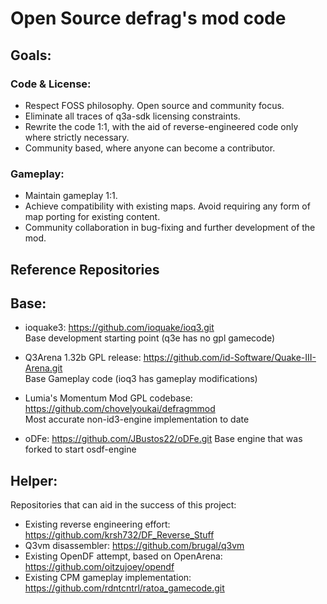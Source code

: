 # Open Source defrag's mod code

## Goals:
### Code & License:
- Respect FOSS philosophy. Open source and community focus.
- Eliminate all traces of q3a-sdk licensing constraints.
- Rewrite the code 1:1, with the aid of reverse-engineered code only where strictly necessary.
- Community based, where anyone can become a contributor.

### Gameplay:
- Maintain gameplay 1:1.
- Achieve compatibility with existing maps. Avoid requiring any form of map porting for existing content.
- Community collaboration in bug-fixing and further development of the mod.

## Reference Repositories
## Base:
- ioquake3: https://github.com/ioquake/ioq3.git  
Base development starting point (q3e has no gpl gamecode)

- Q3Arena 1.32b GPL release:  https://github.com/id-Software/Quake-III-Arena.git  
Base Gameplay code (ioq3 has gameplay modifications)

- Lumia's Momentum Mod GPL codebase: https://github.com/chovelyoukai/defragmmod  
Most accurate non-id3-engine implementation to date

- oDFe: https://github.com/JBustos22/oDFe.git
Base engine that was forked to start osdf-engine

## Helper:
Repositories that can aid in the success of this project:
- Existing reverse engineering effort: https://github.com/krsh732/DF_Reverse_Stuff
- Q3vm disassembler: https://github.com/brugal/q3vm 
- Existing OpenDF attempt, based on OpenArena: https://github.com/oitzujoey/opendf
- Existing CPM gameplay implementation: https://github.com/rdntcntrl/ratoa_gamecode.git
